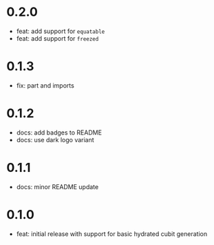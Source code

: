 # 0.2.0

- feat: add support for `equatable`
- feat: add support for `freezed`

# 0.1.3

- fix: part and imports

# 0.1.2

- docs: add badges to README
- docs: use dark logo variant

# 0.1.1

- docs: minor README update

# 0.1.0

- feat: initial release with support for basic hydrated cubit generation
